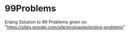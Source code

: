99Problems
==========

Erlang Solution to 99 Problems given on "https://sites.google.com/site/prologsite/prolog-problems"
